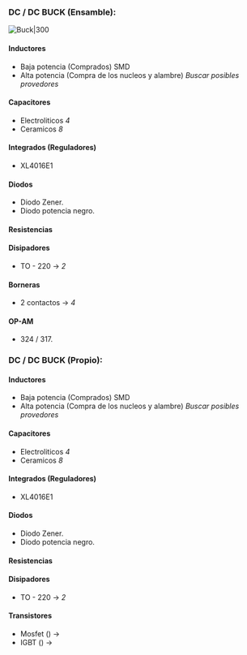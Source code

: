 ### DC / DC BUCK (Ensamble):
![Buck|300](Cotizaciones/Buckowo.png)
#### Inductores
* Baja potencia (Comprados) SMD
* Alta potencia (Compra de los nucleos y alambre) _Buscar posibles provedores_
#### Capacitores 
* Electroliticos _4_
* Ceramicos _8_ 
#### Integrados (Reguladores)
* XL4016E1 
#### Diodos
* Diodo Zener.
* Diodo potencia negro.
#### Resistencias

#### Disipadores
* TO - 220  -> _2_
#### Borneras
* 2 contactos -> _4_
#### OP-AM
* 324 / 317.

### DC / DC BUCK (Propio):

#### Inductores
* Baja potencia (Comprados) SMD
* Alta potencia (Compra de los nucleos y alambre) _Buscar posibles provedores_
#### Capacitores 
* Electroliticos _4_
* Ceramicos _8_ 
#### Integrados (Reguladores)
* XL4016E1 
#### Diodos
* Diodo Zener.
* Diodo potencia negro.
#### Resistencias

#### Disipadores
* TO - 220  -> _2_
#### Transistores
* Mosfet () ->
* IGBT () ->

